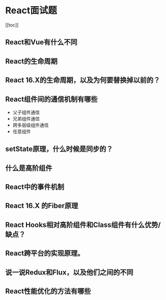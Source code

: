 # React面试题

[[toc]]

## React和Vue有什么不同
## React的生命周期
## React 16.X的生命周期，以及为何要替换掉以前的？
## React组件间的通信机制有哪些
- 父子组件通信
- 兄弟组件通信
- 跨多层级组件通信
- 任意组件
## setState原理，什么时候是同步的？
## 什么是高阶组件
## React中的事件机制
## React 16.X 的Fiber原理
## React Hooks相对高阶组件和Class组件有什么优势/缺点？
## React跨平台的实现原理。
## 说一说Redux和Flux，以及他们之间的不同
## React性能优化的方法有哪些

